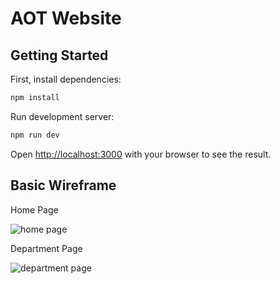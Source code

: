 # AOT Website

## Getting Started

First, install dependencies:

```bash
npm install
```

Run development server:

```bash
npm run dev
```

Open [http://localhost:3000](http://localhost:3000) with your browser to see the result.


## Basic Wireframe

Home Page

![home page](https://github.com/Ankit-AP-Paul/aot-website/assets/83993904/7cf70137-cb1d-46f0-8660-ad937116492a)

Department Page

![department page](https://github.com/Ankit-AP-Paul/aot-website/assets/83993904/012da88f-c146-4e09-a98a-eab1d63b9a2e)
